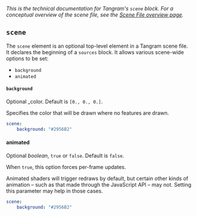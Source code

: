 *This is the technical documentation for Tangram's `scene` block. For a conceptual overview of the scene file, see the [Scene File overview page](Scene-file.md).*

## `scene`
The `scene` element is an optional top-level element in a Tangram scene file. It declares the beginning of a `sources` block. It allows various scene-wide options to be set:

- `background`
- `animated`

#### `background`
Optional _color. Default is `[0., 0., 0.]`.

Specifies the color that will be drawn where no features are drawn.

```yaml
scene:
    background: "#2956B2"
```

#### animated
Optional _boolean_, `true` or `false`. Default is `false`.

When `true`, this option forces per-frame updates.

Animated shaders will trigger redraws by default, but certain other kinds of animation – such as that made through the JavaScript API – may not. Setting this parameter may help in those cases.

```yaml
scene:
    background: "#2956B2"
```